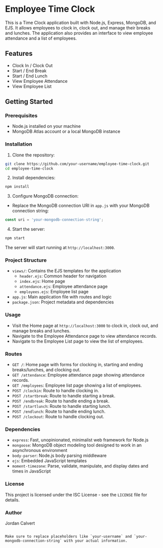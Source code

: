 # Employee Time Clock

This is a Time Clock application built with Node.js, Express, MongoDB, and EJS. It allows employees to clock in, clock out, and manage their breaks and lunches. The application also provides an interface to view employee attendance and a list of employees.

## Features

- Clock In / Clock Out
- Start / End Break
- Start / End Lunch
- View Employee Attendance
- View Employee List

## Getting Started

### Prerequisites

- Node.js installed on your machine
- MongoDB Atlas account or a local MongoDB instance

### Installation

1. Clone the repository:

```bash
git clone https://github.com/your-username/employee-time-clock.git
cd employee-time-clock
```

2. Install dependencies:

```bash
npm install
```

3. Configure MongoDB connection:

- Replace the MongoDB connection URI in `app.js` with your MongoDB connection string:

```javascript
const uri = 'your-mongodb-connection-string';
```

4. Start the server:

```bash
npm start
```

The server will start running at `http://localhost:3000`.

### Project Structure

- `views/`: Contains the EJS templates for the application
  - `header.ejs`: Common header for navigation
  - `index.ejs`: Home page
  - `attendance.ejs`: Employee attendance page
  - `employees.ejs`: Employee list page
- `app.js`: Main application file with routes and logic
- `package.json`: Project metadata and dependencies

### Usage

- Visit the Home page at `http://localhost:3000` to clock in, clock out, and manage breaks and lunches.
- Navigate to the Employee Attendance page to view attendance records.
- Navigate to the Employee List page to view the list of employees.

### Routes

- `GET /`: Home page with forms for clocking in, starting and ending breaks/lunches, and clocking out.
- `GET /attendance`: Employee attendance page showing attendance records.
- `GET /employees`: Employee list page showing a list of employees.
- `POST /clockin`: Route to handle clocking in.
- `POST /startbreak`: Route to handle starting a break.
- `POST /endbreak`: Route to handle ending a break.
- `POST /startlunch`: Route to handle starting lunch.
- `POST /endlunch`: Route to handle ending lunch.
- `POST /clockout`: Route to handle clocking out.

### Dependencies

- `express`: Fast, unopinionated, minimalist web framework for Node.js
- `mongoose`: MongoDB object modeling tool designed to work in an asynchronous environment
- `body-parser`: Node.js body parsing middleware
- `ejs`: Embedded JavaScript templates
- `moment-timezone`: Parse, validate, manipulate, and display dates and times in JavaScript

### License

This project is licensed under the ISC License - see the `LICENSE` file for details.

### Author

Jordan Calvert
```

Make sure to replace placeholders like `your-username` and `your-mongodb-connection-string` with your actual information.

